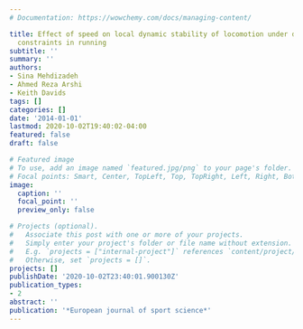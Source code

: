```yaml
---
# Documentation: https://wowchemy.com/docs/managing-content/

title: Effect of speed on local dynamic stability of locomotion under different task
  constraints in running
subtitle: ''
summary: ''
authors:
- Sina Mehdizadeh
- Ahmed Reza Arshi
- Keith Davids
tags: []
categories: []
date: '2014-01-01'
lastmod: 2020-10-02T19:40:02-04:00
featured: false
draft: false

# Featured image
# To use, add an image named `featured.jpg/png` to your page's folder.
# Focal points: Smart, Center, TopLeft, Top, TopRight, Left, Right, BottomLeft, Bottom, BottomRight.
image:
  caption: ''
  focal_point: ''
  preview_only: false

# Projects (optional).
#   Associate this post with one or more of your projects.
#   Simply enter your project's folder or file name without extension.
#   E.g. `projects = ["internal-project"]` references `content/project/deep-learning/index.md`.
#   Otherwise, set `projects = []`.
projects: []
publishDate: '2020-10-02T23:40:01.900130Z'
publication_types:
- 2
abstract: ''
publication: '*European journal of sport science*'
---
```

